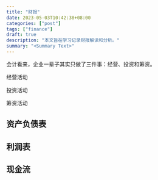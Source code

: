 ```yaml
---
title: "财报"
date: 2023-05-03T10:42:38+08:00
categories: ["post"]
tags: ["finance"]
draft: true
description: "本文旨在学习记录财报解读和分析。"
summary: "<Summary Text>"
---
```


会计看来，企业一辈子其实只做了三件事：经营、投资和筹资。

经营活动

投资活动

筹资活动

## 资产负债表



## 利润表

## 现金流
